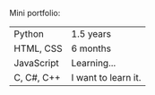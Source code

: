 <p>Mini portfolio:</p>
<table>
  <tr> <!-- Строка -->
    <td>Python</td> <!-- Ячейка -->
    <td>1.5 years</td>
  </tr>

  <tr> <!-- Строка -->
    <td>HTML, CSS</td> <!-- Ячейка -->
    <td>6 months</td>
  </tr>
  <tr>
    <td>JavaScript</td>
    <td>Learning...</td>
  </tr>
  <tr>
    <td>C, C#, C++</td>
    <td>I want to learn it.</td>
  </tr>
</table>
